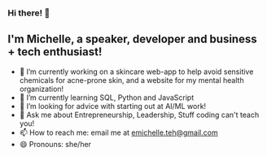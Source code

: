 ### Hi there! 👋
## I'm Michelle, a speaker, developer and business + tech enthusiast!

- 🔭 I’m currently working on a skincare web-app to help avoid sensitive chemicals for acne-prone skin, and a website for my mental health organization!
- 🌱 I’m currently learning SQL, Python and JavaScript
- 🤔 I’m looking for advice with starting out at AI/ML work! 
- 💬 Ask me about Entrepreneurship, Leadership, Stuff coding can't teach you!
- 📫 How to reach me: email me at emichelle.teh@gmail.com
- 😄 Pronouns: she/her

<!--
**emichelle-teh/emichelle-teh** is a ✨ _special_ ✨ repository because its `README.md` (this file) appears on your GitHub profile.

Here are some ideas to get you started:

- 🔭 I’m currently working on ...
- 🌱 I’m currently learning ...
- 👯 I’m looking to collaborate on ...
- 🤔 I’m looking for help with ...
- 💬 Ask me about ...
- 📫 How to reach me: ...
- 😄 Pronouns: ...
- ⚡ Fun fact: ...
-->
